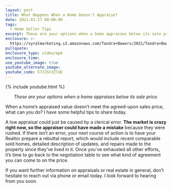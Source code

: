 ```yaml
---
layout: post
title: What Happens When a Home Doesn't Appraise?
date: 2021-01-27 00:00:00
tags:
  - Home Seller Tips
excerpt: These are your options when a home appraises below its sale price.
enclosure: >-
  https://vyralmarketing.s3.amazonaws.com/Tandra+Bowers/2021/Tandra+Bowers+Video+Blog+When+the+Appraised+Value+Doesn't+Meet+the+Contract+Price.mp4
pullquote:
enclosure_type: video/mp4
enclosure_time:
use_youtube_image: true
youtube_alternate_image:
youtube_code: E73JSn3ZlUE
---
```


{% include youtube.html %}

<p style="text-align: center;"><em>These are your options when a home appraises below its sale price.</em></p>

When a home’s appraised value doesn’t meet the agreed-upon sales price, what can you do? I have some helpful tips to share today.

A low appraisal could just be caused by a clerical error. **The market is crazy right now, so the appraiser could have made a mistake** because they were rushed. If there isn’t an error, your next course of action is to have your Realtor prepare a rebuttal report, which would include recent comparable sold homes, detailed description of updates, and repairs made to the property since they’ve lived in it. Once you’ve exhausted all other efforts, it’s time to go back to the negotiation table to see what kind of agreement you can come to on the price.&nbsp;

If you want further information on appraisals or real estate in general, don’t hesitate to reach out via phone or email today. I look forward to hearing from you soon.
